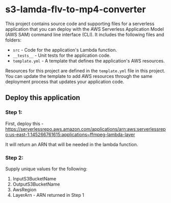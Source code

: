 # s3-lamda-flv-to-mp4-converter

This project contains source code and supporting files for a serverless application that you can deploy with the AWS Serverless Application Model (AWS SAM) command line interface (CLI). It includes the following files and folders:

- `src` - Code for the application's Lambda function.
- `__tests__` - Unit tests for the application code.
- `template.yml` - A template that defines the application's AWS resources.

Resources for this project are defined in the `template.yml` file in this project. You can update the template to add AWS resources through the same deployment process that updates your application code.

## Deploy this application
### Step 1:
First, deploy this - https://serverlessrepo.aws.amazon.com/applications/arn:aws:serverlessrepo:us-east-1:145266761615:applications~ffmpeg-lambda-layer

It will return an ARN that will be needed in the lambda function.

### Step 2:
Supply unique values for the following:
1. InputS3BucketName
2. OutputS3BucketName
3. AwsRegion
4. LayerArn - ARN returned in Step 1

